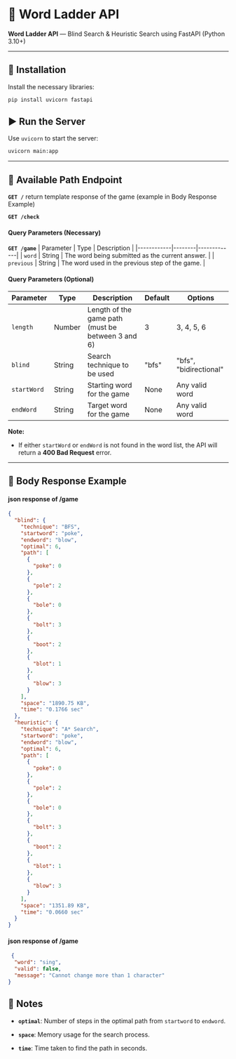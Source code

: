 ﻿
# 📖 Word Ladder API

  

**Word Ladder API** — Blind Search & Heuristic Search using FastAPI (Python 3.10+)

  

----------

  

## 🚀 Installation

  

Install the necessary libraries:

  
  

```bash
pip install uvicorn fastapi
```

  

## ▶️ Run the Server

  

Use `uvicorn` to start the server:

  
```bash
uvicorn main:app
```
  

----------

  
  

## 📌 Available Path Endpoint

 **`GET /`**
 return template response of the game (example in Body Response Example)
 
 **`GET /check`**
#### Query Parameters (Necessary)

**`GET /game`**
| Parameter | Type | Description |
 |------------|--------|-------------| 
 | `word` | String | The word being submitted as the current answer. | 
 | `previous` | String | The word used in the previous step of the game. |

#### Query Parameters (Optional)

| Parameter  | Type   | Description                                            | Default | Options                   |
|------------|--------|--------------------------------------------------------|---------|---------------------------|
| `length`     | Number | Length of the game path (must be between 3 and 6)     | 3       | 3, 4, 5, 6                |
| `blind`      | String | Search technique to be used                           | "bfs"   | "bfs", "bidirectional"    |
| `startWord`  | String | Starting word for the game                            | None    | Any valid word            |
| `endWord`    | String | Target word for the game                              | None    | Any valid word            |

**Note:**  
- If either `startWord` or `endWord` is not found in the word list, the API will return a **400 Bad Request** error.


  

---

  

## 📄 Body Response Example

#### json response of /game
```json
{
  "blind": {
    "technique": "BFS",
    "startword": "poke",
    "endword": "blow",
    "optimal": 6,
    "path": [
      {
        "poke": 0
      },
      {
        "pole": 2
      },
      {
        "bole": 0
      },
      {
        "bolt": 3
      },
      {
        "boot": 2
      },
      {
        "blot": 1
      },
      {
        "blow": 3
      }
    ],
    "space": "1890.75 KB",
    "time": "0.1766 sec"
  },
  "heuristic": {
    "technique": "A* Search",
    "startword": "poke",
    "endword": "blow",
    "optimal": 6,
    "path": [
      {
        "poke": 0
      },
      {
        "pole": 2
      },
      {
        "bole": 0
      },
      {
        "bolt": 3
      },
      {
        "boot": 2
      },
      {
        "blot": 1
      },
      {
        "blow": 3
      }
    ],
    "space": "1351.89 KB",
    "time": "0.0660 sec"
  }
}

```
#### json response of /game
```json
 {
  "word": "sing",
  "valid": false,
  "message": "Cannot change more than 1 character"
} 
```

## 🔎 Notes

  

-  **`optimal`**: Number of steps in the optimal path from `startword` to `endword`.

-  **`space`**: Memory usage for the search process.

-  **`time`**: Time taken to find the path in seconds.

